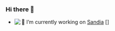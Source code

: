 ### Hi there 👋



- 🔭 I’m currently working on [Sandia](https://jack9988dev.itch.io/sandia)
[<img align="left" src="https://img.itch.zone/aW1nLzUzNjM5ODIucG5n/original/CRtxCr.png"/>]

